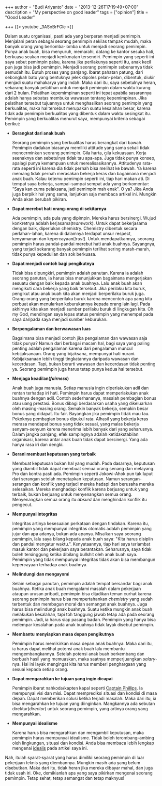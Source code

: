 +++
author = "Budi Ariyanto"
date = "2013-12-26T17:19:49+07:00"
description = "My perspective on good leader"
tags = ["opinion"]
title = "Good Leader"

+++
{{< youtube _3ASoBrFGlc >}}

Dalam suatu organisasi, pasti ada yang berperan menjadi pemimpin. Menjalani peran sebagai seorang pemimpin sekilas tampak mudah, maka banyak orang yang berlomba-lomba untuk menjadi seorang pemimpin. Punya anak buah, bisa menyuruh, memarahi, datang ke kantor sesuka hati, berkuasa seakan menjadi kenikmatan tersendiri. Pemimpin yang seperti ini saya sebut pemimpin palsu, karena jika perilakunya seperti itu, anak kecil pun juga bisa jadi pemimpin. Menjadi seorang pemimpin sebenarnya tidak semudah itu. Butuh proses yang panjang. Ibarat pahatan patung, dari sebongkah batu yang bentuknya jelek dipoles pelan-pelan, dibentuk, diukir menjadi suatu mahakarya yang indah. 
Maka dari itu, saya sebetulnya heran, sekarang banyak pelatihan untuk menjadi pemimpin dalam waktu kurang dari 2 bulan. Pelatihan kepemimpinan seperti ini tepat apabila sasarannya adalah hanya sebatas membuka wawasan tentang kepemimpinan. Jika pelatihan tersebut tujuannya untuk menghasilkan seorang pemimpin yang berkualitas, maka hal tersebut merupakan suatu kesalahan besar, karena tidak ada pemimpin berkualitas yang dibentuk dalam waktu sesingkat itu. Pemimpin yang berkualitas menurut saya, mempunyai kriteria sebagai berikut:

- **Berangkat dari anak buah**

    Seorang pemimpin yang berkualitas harus berangkat dari bawah. Pemimpin dadakan biasanya memiliki attitude yang sama sekali tidak mencerminkan seorang pemimpin. Gila harta, gila kekuasaan. Kerja seenaknya dan sebetulnya tidak tau apa-apa. Juga tidak punya konsep, apalagi punya kemampuan untuk merealisasikannya. Attitudenya rata-rata seperti ini karena dia tidak pernah bisa melihat ke bawah. Ya karena memang tidak pernah merasakan bekerja keras dan bagaimana menjadi anak buah. Kalau ketemu pemimpin seperti ini, tiap hari makan ati. Di tempat saya bekerja, sampai-sampai sempat ada yang berkomentar: "Saya kan cuma pelaksana, jadi pemimpin mah enak". O ya? Jika Anda juga berpikir hal yang sama, lanjutkan saja membaca artikel ini. Mungkin Anda akan berubah pikiran. <!--more-->

- **Dapat merebut hati orang-orang di sekitarnya**

     Ada pemimpin, ada pula yang dipimpin. Mereka harus bersinergi. Wujud konkretnya adalah kerjasama(*teamwork*). Untuk dapat bekerjasama dengan baik, diperlukan chemistry. Chemistry dibentuk secara perlahan-lahan, karena di dalamnya terdapat unsur respect, kenyamanan dan kepercayaan(*trust*). Untuk mendapatkannya, seorang pemimpin harus pandai-pandai merebut hati anak buahnya. Sayangnya, yang terjadi sekarang banyak pemimpin terlihat sering marah-marah, tidak punya kepedulian dan sok berkuasa.

- **Dapat menjadi contoh bagi pengikutnya**

     Tidak bisa dipungkiri, pemimpin adalah panutan. Karena ia adalah seorang panutan, ia harus bisa menunjukkan bagaimana mengerjakan sesuatu dengan baik kepada anak buahnya. Lalu anak buah akan mengikuti cara bekerja yang baik tersebut.
Jika perilaku kita buruk, pengikut atau anak buah kita akan menjadi berperilaku buruk juga. Orang-orang yang berperilaku buruk karena mencontoh apa yang kita perbuat akan menularkan keburukannya kepada orang lain lagi. Pada akhirnya kita akan menjadi sumber perilaku buruk di lingkugan kita. Oh my God, mendingan saya lepas status pemimpin yang menempel pada saya daripada saya menjadi sumber keburukan.

- **Berpengalaman dan berwawasan luas**

     Bagaimana bisa menjadi contoh jika pengalaman dan wawasan saja tidak punya? Namun dari berbagai macam hal, bagi saya yang paling penting adalah pengalaman karena dari pengalaman muncul kebijaksanaan. Orang yang bijaksana, mempunyai hati nurani. Kebijaksanaan lebih tinggi tingkatannya daripada wawasan dan kecerdasan. Tapi, bukan berarti wawasan dan kecerdasan tidak penting ya. Seorang pemimpin juga harus tetap punya kedua hal tersebut.

- **Menjaga keadilan(*fairness*)**

     Anak buah juga manusia. Setiap manusia ingin diperlakukan adil dan rentan terhadap iri hati. Pemimpin harus dapat memperlakukan anak buahnya dengan adil. Contoh sederhananya, masalah pembagian bonus atau uang prestasi. Bonus dibagi berdasarkan usaha yang dikeluarkan oleh masing-masing orang. Semakin banyak bekerja, semakin besar bonus yang didapat. Itu fair. Bayangkan jika pemimpin tidak mau tau. Pokoknya pembagian bonus dipukul rata. Alhasil yang bekerja keras merasa mendapat bonus yang tidak sesuai, yang malas bekerja senyam-senyum karena menerima lebih banyak dari yang seharusnya. Dalam jangka panjang, efek sampingnya adalah ketidakstabilan organisasi, karena antar anak buah tidak dapat bersinergi. Yang ada hanya rasa iri dan dengki.

- **Berani membuat keputusan yang terbaik**

     Membuat keputusan bukan hal yang mudah. Pada dasarnya, keputusan yang diambil tidak dapat membuat semua orang senang dan melayang. Pro dan kontra pasti ada. Pemimpin seperti Jokowi-Ahok pun tak luput dari serangan setelah menetapkan keputusan. Namun serangan-serangan dan konflik yang terjadi mereka hadapi dan berusaha mereka selesaikan. Mereka menghadapi konflik karena berjuang untuk yang terbaik, bukan berjuang untuk menyenangkan semua orang. Menyenangkan semua orang itu *absurd* dan menghindari konflik itu pengecut.

- **Mempunyai integritas**

     Integritas artinya kesesuaian perkataan dengan tindakan. Karena itu, pemimpin yang mempunyai integritas otomatis adalah pemimpin yang jujur dan apa adanya, bukan ada apanya. Misalkan saya seorang pemimpin, lalu saya bilang kepada anak buah saya: "Kita harus disiplin dan pandai mengatur waktu.". Kenyataannya, tiap hari saya terlambat masuk kantor dan pekerjaan saya berantakan. Seharusnya, saya tidak boleh tersinggung ketika dibilang bullshit oleh anak buah saya. Pemimpin yang tidak mempunyai integritas tidak akan bisa membangun kepercayaan terhadap anak buahnya.

- **Melindungi dan mengayomi**

     Selain sebagai panutan, pemimpin adalah tempat bersandar bagi anak buahnya. Ketika anak buah mengalami masalah dalam pekerjaan ataupun urusan pribadi, pemimpin bisa dijadikan teman curhat karena seorang pemimpin harus bisa mempertahankan *chemistry* yang sudah terbentuk dan membagun moral dan semangat anak buahnya. Juga harus bisa melindungi anak buahnya. Suatu ketika mungkin anak buah melakukan kesalahan, tapi toh tanggung jawab tetap ada pada seorang pemimpin. Jadi, ia harus siap pasang badan. Pemimpin yang hanya bisa melempar kesalahan pada anak buahnya tidak layak disebut pemimpin.

- **Membantu menyiapkan masa depan pengikutnya**

     Pemimpin harus memikirkan masa depan anak buahnya. Maka dari itu, ia harus dapat melihat potensi anak buah lalu membantu mengembangkannya. Setelah potensi anak buah berkembang dan berbuah hasil yang memuaskan, maka saatnya memperjuangkan *salary*-nya. Hal ini layak mengingat kita harus memberi penghargaan yang sesuai kepada setiap orang.

- **Dapat mengarahkan ke tujuan yang ingin dicapai**

     Pemimpin ibarat nahkoda/kapten kapal seperti [Captain Phillips](http://www.imdb.com/title/tt1535109/). Ia mempunyai visi dan misi. Dapat memprediksi situasi dan kondisi di masa depan. Dapat memberikan solusi ketika terjadi masalah. Maka dari itu, ia bisa mengarahkan ke tujuan yang diinginkan. Mangkannya ada sebutan direktur(*director*) untuk seorang pemimpin, yang artinya orang yang mengarahkan.

- **Mempunyai idealisme**

     Karena harus bisa mengarahkan dan mengambil keputusan, maka pemimpin harus mempunyai idealisme. Tidak boleh terombang-ambing oleh lingkungan, situasi dan kondisi. Anda bisa membaca lebih lengkap mengenai [idealis](/blog/2014/05/17/menjadi-idealis) pada artikel saya ini.

Nah, itulah syarat-syarat yang harus dimiliki seorang pemimpin di luar pekerjaan teknis yang diembannya. Mungkin masih ada yang belum disebutkan. Maka dari itu, tidak heran jika mereka dibayar mahal, dan juga tidak usah iri. Oke, demikianlah apa yang saya pikirkan mengenai seorang pemimpin. Tetap sehat, tetap semangat dan tetap maknyus!
